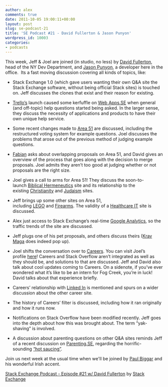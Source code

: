 ```yaml
---
author: alex
comments: true
date: 2011-10-05 19:00:11+00:00
layout: post
slug: se-podcast-21
title: 'SE Podcast #21 - David Fullerton & Jason Punyon'
wordpress_id: 10003
categories:
- podcasts
---
```


This week, Jeff & Joel are joined (in studio, no less) by [David Fullerton](http://stackoverflow.com/users/91687/david-fullerton), head of the NY Dev Department, and [Jason Punyon](http://stackoverflow.com/users/6212/jason-punyon), a developer here in the office.  Its a fast moving discussion covering all kinds of topics, like:



	
  * Stack Exchange 1.0 (which gave users wanting their own Q&A site the Stack Exchange software, without being official Stack sites) is touched on. Jeff discusses the clones that exist and their reason for existing.

	
  * [Trello’s](https://trello.com/) launch caused some kerfuffle on [Web Apps.SE](http://webapps.stackexchange.com/) when general (and off-topic) help questions started being asked. In the larger sense, they discuss the necessity of applications and products to have their own unique help service.

	
  * Some recent changes made to [Area 51](http://area51.stackexchange.com/) are discussed, including the restructured voting system for example questions. Joel discusses the problems that arose out of the previous method of judging example questions.

	
  * [Fabian](http://skeptics.stackexchange.com/users/5/fabian) asks about overlapping proposals on Area 51, and David gives an overview of the process that goes along with the decision to merge proposals. Joel admits they aren’t too good at judging whether or not proposals are the right size.

	
  * Joel gives a call to arms for Area 51! They discuss the soon-to-launch [Biblical Hermeneutics](http://area51.stackexchange.com/proposals/1817/biblical-hermeneutics) site and its relationship to the existing [Christianity](http://christianity.stackexchange.com/) and [Judaism](http://judaism.stackexchange.com/) sites.

	
  * Jeff brings up some other sites on Area 51, including [LEGO](http://area51.stackexchange.com/proposals/10919/lego) and [Firearms](http://area51.stackexchange.com/proposals/164/firearms). The validity of a [Healthcare IT](http://area51.stackexchange.com/proposals/6433/healthcare-it) site is discussed.

	
  * Alex just access to Stack Exchange’s real-time [Google Analytics](http://www.google.com/analytics/), so the traffic trends of the site are discussed.

	
  * Jeff plugs one of his pet proposals, and others discuss theirs ([Krav Maga](http://en.wikipedia.org/wiki/Krav_Maga) does indeed pop up).

	
  * Joel shifts the conversation over to [Careers](http://careers.stackoverflow.com/). You can visit Joel’s profile [here](http://careers.stackoverflow.com/spolsky)! Careers and Stack Overflow aren’t integrated as well as they should be, and solutions to that are discussed. Jeff and David also talk about cool updates coming to Careers. On a sidenote, if you’ve ever wondered what it’s like to be an intern for Fog Creek, you’re in luck! David talks about that experience briefly.

	
  * Careers’ relationship with [Linked In](http://www.linkedin.com/) is mentioned and spurs on a wider discussion about the other career site.

	
  * The history of Careers’ filter is discussed, including how it ran originally and how it runs now.

	
  * Notifications on Stack Overflow have been modified recently. Jeff goes into the depth about how this was brought about. The term “yak-shaving” is involved.

	
  * A discussion about parenting questions on other Q&A sites reminds Jeff of a recent discussion on [Parenting.SE](http://parenting.stackexchange.com/), regarding the horrific-sounding [“hot saucing”](http://parenting.stackexchange.com/questions/3085/has-anyone-used-hot-saucing-is-it-bad-parenting).


Join us next week at the usual time when we'll be joined by [Paul Biggar](http://paulbiggar.com/) and his wonderful Irish accent.

[Stack Exchange Podcast - Episode #21 w/ David Fullerton](http://soundcloud.com/stack-exchange/stack-exchange-podcast-21) by [Stack Exchange](http://soundcloud.com/stack-exchange)
